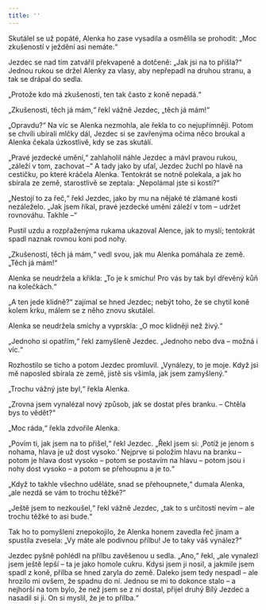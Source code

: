 ```yaml
---
title: ''
---
```


Skutálel se už popáté, Alenka ho zase vysadila a osmělila se prohodit: „Moc zkušeností v ježdění asi nemáte.“

Jezdec se nad tím zatvářil překvapeně a dotčeně: „Jak jsi na to přišla?“ Jednou rukou se držel Alenky za vlasy, aby nepřepadl na druhou stranu, a tak se drápal do sedla.

„Protože kdo má zkušenosti, ten tak často z koně nepadá.“

„Zkušenosti, těch já mám,“ řekl vážně Jezdec, „těch já mám!“

„Opravdu?“ Na víc se Alenka nezmohla, ale řekla to co nejupřímněji. Potom se chvíli ubírali mlčky dál, Jezdec si se zavřenýma očima něco broukal a Alenka čekala úzkostlivě, kdy se zas skutálí.

„Pravé jezdecké umění,“ zahlaholil náhle Jezdec a mávl pravou rukou, „záleží v tom, zachovat –“ A tady jako by uťal, Jezdec žuchl po hlavě na cestičku, po které kráčela Alenka. Tentokrát se notně polekala, a jak ho sbírala ze země, starostlivě se zeptala: „Nepolámal jste si kosti?“

„Nestojí to za řeč,“ řekl Jezdec, jako by mu na nějaké té zlámané kosti nezáleželo. „Jak jsem říkal, pravé jezdecké umění záleží v tom – udržet rovnováhu. Takhle –“

Pustil uzdu a rozpřaženýma rukama ukazoval Alence, jak to myslí; tentokrát spadl naznak rovnou koni pod nohy.

„Zkušeností, těch já mám,“ vedl svou, jak mu Alenka pomáhala ze země. „Těch já mám!“

Alenka se neudržela a křikla: „To je k smíchu! Pro vás by tak byl dřevěný kůň na kolečkách.“

„A ten jede klidně?“ zajímal se hned Jezdec; nebýt toho, že se chytil koně kolem krku, málem se z něho znovu skutálel.

Alenka se neudržela smíchy a vyprskla: „O moc klidněji než živý.“

„Jednoho si opatřím,“ řekl zamyšleně Jezdec. „Jednoho nebo dva – možná i víc.“

Rozhostilo se ticho a potom Jezdec promluvil. „Vynálezy, to je moje. Když jsi mě naposled sbírala ze země, jistě sis všimla, jak jsem zamyšlený.“

„Trochu vážný jste byl,“ řekla Alenka.

„Zrovna jsem vynalézal nový způsob, jak se dostat přes branku. – Chtěla bys to vědět?“

„Moc ráda,“ řekla zdvořile Alenka.

„Povím ti, jak jsem na to přišel,“ řekl Jezdec. „Řekl jsem si: ‚Potíž je jenom s nohama, hlava je už dost vysoko.‘ Nejprve si položím hlavu na branku – potom je hlava dost vysoko – potom se postavím na hlavu – potom jsou i nohy dost vysoko – a potom se přehoupnu a je to.“

„Když to takhle všechno uděláte, snad se přehoupnete,“ dumala Alenka, „ale nezdá se vám to trochu těžké?“

„Ještě jsem to nezkoušel,“ řekl vážně Jezdec, „tak to s určitostí nevím – ale trochu těžké to asi bude.“

Tak ho to pomyšlení znepokojilo, že Alenka honem zavedla řeč jinam a spustila zvesela: „Vy máte ale podivnou přílbu! Je to taky váš vynález?“

Jezdec pyšně pohlédl na přílbu zavěšenou u sedla. „Ano,“ řekl, „ale vynalezl jsem ještě lepší – ta je jako homole cukru. Kdysi jsem ji nosil, a jakmile jsem spadl z koně, přílba se hned zaryla do země. Daleko jsem tedy nespadl – ale hrozilo mi ovšem, že spadnu do ní. Jednou se mi to dokonce stalo – a nejhorší na tom bylo, že než jsem se z ní dostal, přijel druhý Bílý Jezdec a nasadil si ji. On si myslil, že je to přílba.“
